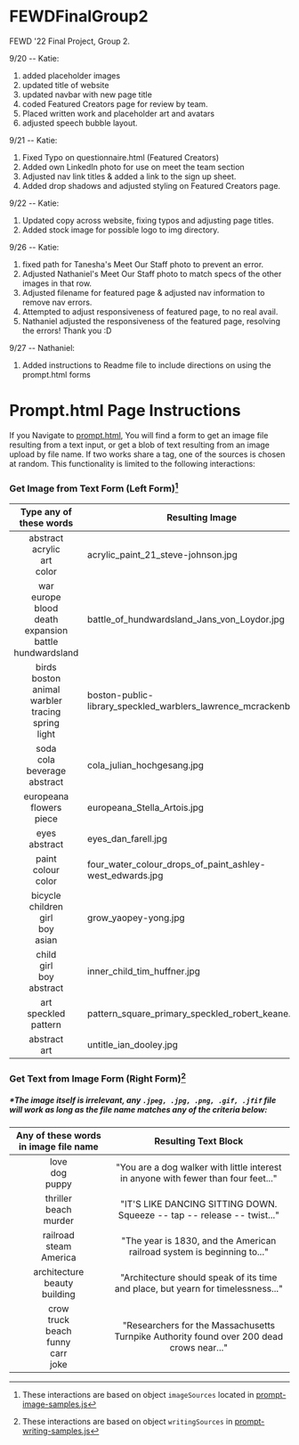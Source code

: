 # FEWDFinalGroup2

FEWD '22 Final Project, Group 2.

9/20 -- Katie:

1. added placeholder images
2. updated title of website
3. updated navbar with new page title
4. coded Featured Creators page for review by team.
5. Placed written work and placeholder art and avatars
6. adjusted speech bubble layout.

9/21 -- Katie:

1. Fixed Typo on questionnaire.html (Featured Creators)
2. Added own LinkedIn photo for use on meet the team section
3. Adjusted nav link titles & added a link to the sign up sheet.
4. Added drop shadows and adjusted styling on Featured Creators page.

9/22 -- Katie:

1. Updated copy across website, fixing typos and adjusting page titles.
2. Added stock image for possible logo to img directory.

9/26 -- Katie:

1. fixed path for Tanesha's Meet Our Staff photo to prevent an error.
2. Adjusted Nathaniel's Meet Our Staff photo to match specs of the other images in that row.
3. Adjusted filename for featured page & adjusted nav information to remove nav errors.
4. Attempted to adjust responsiveness of featured page, to no real avail.
5. Nathaniel adjusted the responsiveness of the featured page, resolving the errors! Thank you :D

9/27 -- Nathaniel:

1. Added instructions to Readme file to include directions on using the prompt.html forms


# Prompt.html Page Instructions

If you Navigate to [prompt.html](prompt.html), You will find a form to get an image file resulting from a text input,
or get a blob of text resulting from an image upload by file name. If two works share a tag, one of the sources is chosen at random. This functionality is limited to the following
interactions:

### Get Image from Text Form (Left Form)[^1]

| Type any of these words                                                             | Resulting Image                                                   |
| :-----------------------------------------------------------------------------------: | ----------------------------------------------------------------- |
| abstract<br />acrylic<br />art<br />color                                           | acrylic_paint_21_steve-johnson.jpg                                |
| war<br />europe<br />blood<br />death<br />expansion<br />battle<br />hundwardsland | battle_of_hundwardsland_Jans_von_Loydor.jpg                       |
| birds<br />boston<br />animal<br />warbler<br />tracing<br />spring<br />light      | boston-public-library_speckled_warblers_lawrence_mcrackenbire.jpg |
| soda<br />cola<br />beverage<br />abstract                                          | cola_julian_hochgesang.jpg                                        |
| europeana<br />flowers<br />piece                                                   | europeana_Stella_Artois.jpg                                       |
| eyes<br />abstract                                                                  | eyes_dan_farell.jpg                                               |
| paint<br />colour<br />color                                                        | four_water_colour_drops_of_paint_ashley-west_edwards.jpg          |
| bicycle<br />children<br />girl<br />boy<br />asian                                 | grow_yaopey-yong.jpg                                              |
| child<br />girl<br />boy<br />abstract                                              | inner_child_tim_huffner.jpg                                       |
| art<br />speckled<br />pattern                                                      | pattern_square_primary_speckled_robert_keane.jpg                  |
| abstract<br/>art                                                                    | untitle_ian_dooley.jpg                                            |

### Get Text from Image Form (Right Form)[^2]

##### \*The image itself is irrelevant, any `.jpeg, .jpg, .png, .gif, .jfif` file will work as long as the file name matches any of the criteria below:

| Any of these words in image file name | Resulting Text Block |
|:-----:|:-----:|
|love<br/>dog<br/>puppy| "You are a dog walker with little interest in anyone with fewer than four feet..." |
|thriller<br/>beach<br/>murder|"IT'S LIKE DANCING SITTING DOWN. Squeeze -- tap -- release -- twist..."|
|railroad<br/>steam<br/>America|"The year is 1830, and the American railroad system is beginning to..."|
|architecture<br/>beauty<br/>building|"Architecture should speak of its time and place, but yearn for timelessness..."|
|crow<br/>truck<br/>beach<br/>funny<br/>carr<br/>joke|"Researchers for the Massachusetts Turnpike Authority found over 200 dead crows near..."|

[^1]: These interactions are based on object `imageSources` located in [prompt-image-samples.js](https://github.com/KatieAlleena/FEWDFinalGroup2/blob/main/js/prompt-image-samples.js)
[^2]: These interactions are based on object `writingSources` in [prompt-writing-samples.js](https://github.com/KatieAlleena/FEWDFinalGroup2/blob/main/js/prompt-writing-samples.js)
